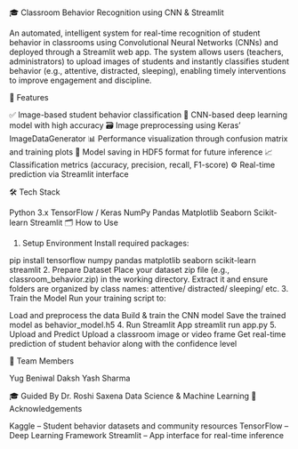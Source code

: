 🎓 Classroom Behavior Recognition using CNN & Streamlit

An automated, intelligent system for real-time recognition of student behavior in classrooms using Convolutional Neural Networks (CNNs) and deployed through a Streamlit web app. The system allows users (teachers, administrators) to upload images of students and  instantly classifies student behavior (e.g., attentive, distracted, sleeping), enabling timely interventions to improve engagement and discipline.

🚀 Features

✅ Image-based student behavior classification
🧠 CNN-based deep learning model with high accuracy
🗃️ Image preprocessing using Keras’ ImageDataGenerator
📊 Performance visualization through confusion matrix and training plots
💾 Model saving in HDF5 format for future inference
📈 Classification metrics (accuracy, precision, recall, F1-score)
⚙️ Real-time prediction via Streamlit interface

🛠️ Tech Stack

Python 3.x
TensorFlow / Keras
NumPy
Pandas
Matplotlib
Seaborn
Scikit-learn
Streamlit
🗂️ How to Use

1. Setup Environment
Install required packages:

pip install tensorflow numpy pandas matplotlib seaborn scikit-learn streamlit
2. Prepare Dataset
Place your dataset zip file (e.g., classroom_behavior.zip) in the working directory.
Extract it and ensure folders are organized by class names:
attentive/
distracted/
sleeping/
etc.
3. Train the Model
Run your training script to:

Load and preprocess the data
Build & train the CNN model
Save the trained model as behavior_model.h5
4. Run Streamlit App
streamlit run app.py
5. Upload and Predict
Upload a classroom image or video frame
Get real-time prediction of student behavior along with the confidence level

👥 Team Members

Yug Beniwal
Daksh 
Yash Sharma

🎓 Guided By
Dr. Roshi Saxena
Data Science & Machine Learning
🤝 Acknowledgements

Kaggle – Student behavior datasets and community resources
TensorFlow – Deep Learning Framework
Streamlit – App interface for real-time inference
